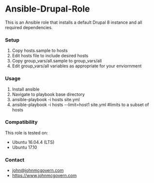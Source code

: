 # Ansible-Drupal-Role

This is an Ansible role that installs a default Drupal 8 instance and all required dependencies.

### Setup

1. Copy hosts.sample to hosts
2. Edit hosts file to include desired hosts
3. Copy group_vars/all.sample to group_vars/all
4. Edit group_vars/all variables as appropriate for your enviornment

### Usage
1. Install ansible 
2. Navigate to playbook base directory
3. ansible-playbook -i hosts site.yml
4. ansible-playbook -i hosts --limit=host1 site.yml  #limits to a subset of hosts

### Compatibility

This role is tested on:

- Ubuntu 16.04.4 (LTS)
- Ubuntu 17.10

### Contact
- john@johnmcgovern.com
- https://www.johnmcgovern.com
